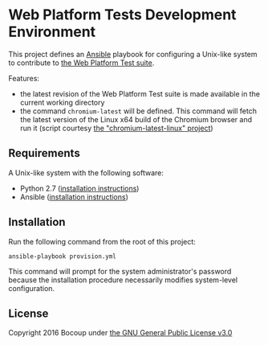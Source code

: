 # Web Platform Tests Development Environment

This project defines an [Ansible](https://www.ansible.com/) playbook for
configuring a Unix-like system to contribute to [the Web Platform Test
suite](https://github.com/w3c/web-platform-tests).

Features:

- the latest revision of the Web Platform Test suite is made available in the
  current working directory
- the command `chromium-latest` will be defined. This command will fetch the
  latest version of the Linux x64 build of the Chromium browser and run it
  (script courtesy [the "chromium-latest-linux"
  project](https://github.com/scheib/chromium-latest-linux))

## Requirements

A Unix-like system with the following software:

- Python 2.7 ([installation instructions](https://wiki.python.org/moin/BeginnersGuide/Download))
- Ansible ([installation instructions](https://docs.ansible.com/ansible/intro_installation.html))

## Installation

Run the following command from the root of this project:

    ansible-playbook provision.yml

This command will prompt for the system administrator's password because the
installation procedure necessarily modifies system-level configuration.

## License

Copyright 2016 Bocoup under [the GNU General Public License
v3.0](https://www.gnu.org/licenses/gpl-3.0.html)
